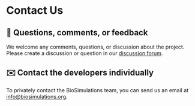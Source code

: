 # Contact Us

## :thought_balloon: Questions, comments, or feedback 

We welcome any comments, questions, or discussion about the project. Please create a discussion or question in our [discussion forum](https://github.com/biosimulations/biosimulations/discussions).

## :envelope: Contact the developers individually 
To privately contact the BioSimulations team, you can send us an email at [info@biosimulations.org](mailto:info@biosimulations.org).
